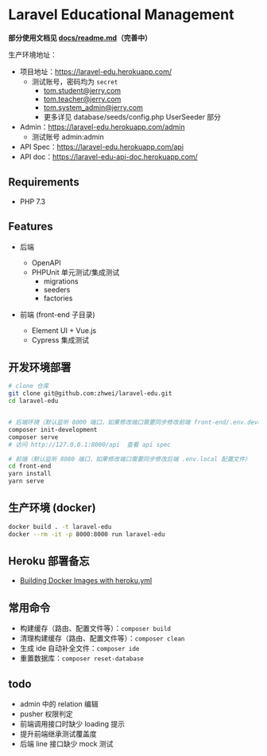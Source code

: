 # Laravel Educational Management

**部分使用文档见 [docs/readme.md](./docs/readme.md)（完善中）**

生产环境地址：
- 项目地址：<https://laravel-edu.herokuapp.com/>
  - 测试账号，密码均为 `secret`
    - tom.student@jerry.com 
    - tom.teacher@jerry.com 
    - tom.system_admin@jerry.com
    - 更多详见 database/seeds/config.php UserSeeder 部分
- Admin：<https://laravel-edu.herokuapp.com/admin>
  - 测试账号 admin:admin
- API Spec：<https://laravel-edu.herokuapp.com/api>
- API doc：<https://laravel-edu-api-doc.herokuapp.com/>

## Requirements

- PHP 7.3

## Features

- 后端
    - OpenAPI
    - PHPUnit 单元测试/集成测试
      - migrations
      - seeders
      - factories

- 前端 (front-end 子目录)
    - Element UI + Vue.js
    - Cypress 集成测试

## 开发环境部署

```bash
# clone 仓库
git clone git@github.com:zhwei/laravel-edu.git
cd laravel-edu


# 后端环境（默认监听 8000 端口，如果修改端口需要同步修改前端 front-end/.env.development 配置文件）
composer init-development
composer serve
# 访问 http://127.0.0.1:8000/api  查看 api spec

# 前端（默认监听 8080 端口，如果修改端口需要同步修改后端 .env.local 配置文件）
cd front-end
yarn install
yarn serve
```

## 生产环境 (docker)

```bash
docker build . -t laravel-edu
docker --rm -it -p 8000:8000 run laravel-edu
```

## Heroku 部署备忘

- [Building Docker Images with heroku.yml](https://devcenter.heroku.com/articles/build-docker-images-heroku-yml)

## 常用命令

- 构建缓存（路由、配置文件等）：`composer build`
- 清理构建缓存（路由、配置文件等）：`composer clean`
- 生成 ide 自动补全文件：`composer ide`
- 重置数据库：`composer reset-database`

## todo

- admin 中的 relation 编辑
- pusher 权限判定
- 前端调用接口时缺少 loading 提示
- 提升前端继承测试覆盖度
- 后端 line 接口缺少 mock 测试

